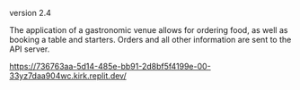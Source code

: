 version 2.4

The application of a gastronomic venue allows for ordering food, as well as booking a table and starters. Orders and all other information are sent to the API server.

https://736763aa-5d14-485e-bb91-2d8bf5f4199e-00-33yz7daa904wc.kirk.replit.dev/